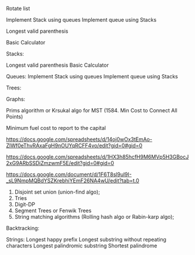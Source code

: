 



<!-- Merge two sorted list -->
<!-- Palindrome of a list -->
<!-- Merge k sorted list -->
<!-- Reverse k elements -->
<!-- Reorder list -->
Rotate list
<!-- Odd even linked list -->

Implement Stack using queues
Implement queue using Stacks

Longest valid parenthesis
<!-- Infix to Postfix conversion -->
<!-- Evaluate postfix expression -->
Basic Calculator

Stacks:
<!-- Evaluate postfix expression -->
<!-- Infix to Postfix conversion -->
<!-- Daily Temperatures -->
<!-- Largest Rectangle in Histogram -->
Longest valid parenthesis
Basic Calculator

Queues:
Implement Stack using queues
Implement queue using Stacks


Trees:
<!-- Binary Right side view -->
<!-- Diameter of Binary tree -->
<!-- Binary tree Zig Zag level order traversal -->
<!-- Sum Root to leaf nodes -->
<!-- Flatten Binary Tree to Linked list  -->
<!-- Lowest common ancestor of BST -->
<!-- Validate Binary search tree -->
<!-- Kth smallest element in a BST -->
<!-- Convert Sorted list to BST# cook your dish here -->


Graphs:
<!-- Depth first search of Graph -->
Prims algorithm or Krsukal algo for MST
    (1584. Min Cost to Connect All Points)

Minimum fuel cost to report to the capital
<!-- Number of islands -->
<!-- Course schedule
Course schedule-II -->

https://docs.google.com/spreadsheets/d/14oj0wOx3tEmAo-ZlWf0eThvRAxaFgH9nOUYqRCFF4vo/edit?gid=0#gid=0

https://docs.google.com/spreadsheets/d/1HX3h85hcfH9M6MVp5H3GBocJ2xG9ARbSSDiZmzwmF5E/edit?gid=0#gid=0

https://docs.google.com/document/d/1F6T8sl9ul9I-_sL9NmpMQBdYSZKrebhiYEmF26NA4wU/edit?tab=t.0


1. Disjoint set union (union-find algo);
2. Tries
3. Digit-DP
4. Segment Trees or Fenwik Trees
5. String matching algorithms (Rolling hash algo or Rabin-karp algo);

Backtracking:
<!-- Letter combination of phone number -->
<!-- Permutations -->
<!-- Combination sum -->
<!-- Generate parenthesis -->

Strings:
Longest happy prefix
Longest substring without repeating characters
Longest palindromic substring
Shortest palindrome